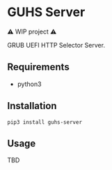 # GUHS Server
⚠️ WIP project ⚠️

GRUB UEFI HTTP Selector Server. 

## Requirements
* python3

## Installation
```shell
pip3 install guhs-server
```

## Usage
TBD